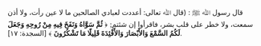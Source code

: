 قال رسول ﷲ ﷺ : (قال ﷲ تعالى: أعددت لعبادي الصالحين ما لا عين رأت، ولا أذن سمعت، ولا خطر على قلب بشر، فاقرأوا إن شئتم:ِ ﴿ **ثُمَّ سَوَّاهُ وَنَفَخَ فِيهِ مِنْ رُوحِهِ وَجَعَلَ لَكُمُ السَّمْعَ وَالأَبْصَارَ وَالأَفْئِدَةَ قَلِيلًا مَا تَشْكُرُونَ** ﴾ [السجدة: ١٧].